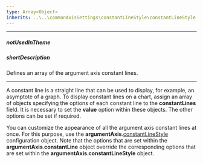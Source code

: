 ```yaml
---
type: Array<Object>
inherits: ..\..\commonAxisSettings\constantLineStyle\constantLineStyle.md
---
```

---
##### notUsedInTheme

##### shortDescription
Defines an array of the argument axis constant lines.

---
A constant line is a straight line that can be used to display, for example, an asymptote of a graph. To display constant lines on a chart, assign an array of objects specifying the options of each constant line to the **constantLines** field. It is necessary to set the **value** option within these objects. The other options can be set if required.

You can customize the appearance of all the argument axis constant lines at once. For this purpose, use the **argumentAxis**.[constantLineStyle](/api-reference/20%20Data%20Visualization%20Widgets/dxPolarChart/1%20Configuration/commonAxisSettings/constantLineStyle '/Documentation/ApiReference/Data_Visualization_Widgets/dxPolarChart/Configuration/argumentAxis/constantLineStyle/') configuration object. Note that the options that are set within the **argumentAxis**.**constantLine** object override the corresponding options that are set within the **argumentAxis**.**constantLineStyle** object.
